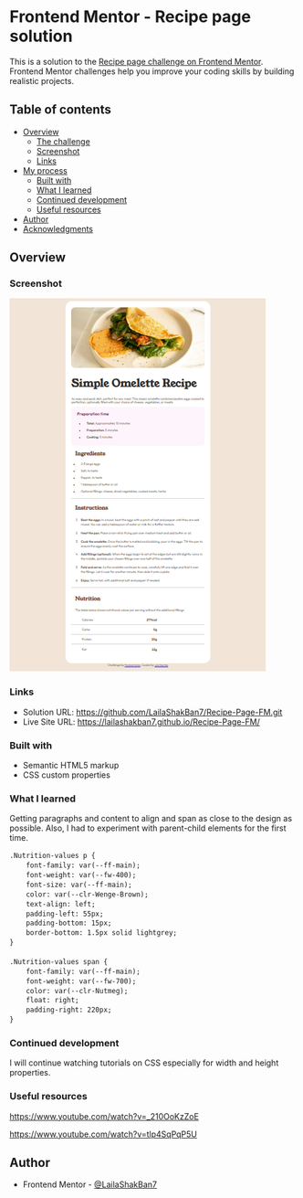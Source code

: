 # Frontend Mentor - Recipe page solution

This is a solution to the [Recipe page challenge on Frontend Mentor](https://www.frontendmentor.io/challenges/recipe-page-KiTsR8QQKm). Frontend Mentor challenges help you improve your coding skills by building realistic projects. 

## Table of contents

- [Overview](#overview)
  - [The challenge](#the-challenge)
  - [Screenshot](#screenshot)
  - [Links](#links)
- [My process](#my-process)
  - [Built with](#built-with)
  - [What I learned](#what-i-learned)
  - [Continued development](#continued-development)
  - [Useful resources](#useful-resources)
- [Author](#author)
- [Acknowledgments](#acknowledgments)

## Overview

### Screenshot

![alt text](Screenshot.png-1.png)

### Links

- Solution URL: https://github.com/LailaShakBan7/Recipe-Page-FM.git
- Live Site URL: https://lailashakban7.github.io/Recipe-Page-FM/


### Built with

- Semantic HTML5 markup
- CSS custom properties

### What I learned

Getting paragraphs and content to align and span as close to the design as possible. Also, I had to experiment with parent-child elements for the first time. 


```html
.Nutrition-values p {
    font-family: var(--ff-main);
    font-weight: var(--fw-400);
    font-size: var(--ff-main);
    color: var(--clr-Wenge-Brown);
    text-align: left;
    padding-left: 55px;
    padding-bottom: 15px;
    border-bottom: 1.5px solid lightgrey;
}

.Nutrition-values span {
    font-family: var(--ff-main);
    font-weight: var(--fw-700);
    color: var(--clr-Nutmeg);
    float: right;
    padding-right: 220px;
}
```

### Continued development

I will continue watching tutorials on CSS especially for width and height properties. 

### Useful resources

https://www.youtube.com/watch?v=_210OoKzZoE

https://www.youtube.com/watch?v=tlp4SqPqP5U


## Author

- Frontend Mentor - [@LailaShakBan7](https://www.frontendmentor.io/profile/LailaShakBan7)

